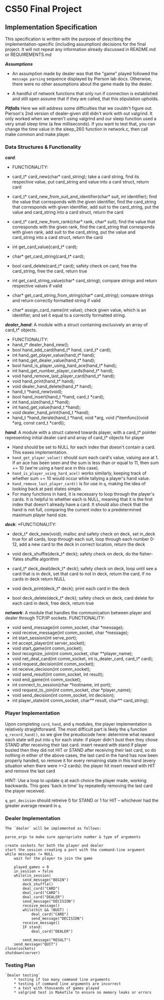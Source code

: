 
# CS50 Final Project
## Implementation Specification


This specification is written with the purpose of describing the implementation-specific (including assumption) decisions for the final project.
It will not repeat any information already discussed in README.md or REQUIREMENTS.md


***Assumptions***

* An assumption made by dealer was that the "game" played followed the `message parsing` sequence displayed by Pierson lab docs. 
    Otherwise, there were no other assumptions about the game made by the dealer.

* A handful of network functions that only run if connection is established and still open assume that if they are called, that this stipulation upholds.

***Pitfalls***
Here we will address some difficulties that we couldn't figure out. Pierson's 2nd version of dealer-given still didn't work with out valgrind. It only worked when we weren't using valgrind and our sleep function used a very small sleep time (a few milliseconds). If you want to test that, you can change the time value in the sleep_26() function in network.c, then call make common and make player. 


### Data Structures & Functionality
***card***:
* FUNCTIONALITY:
* card_t* card_new(char* card_string);
    take a card string,
    find its respective value,
    put card_string and value into a card struct,
    return card
    
* card_t* card_new_from_suit_and_identifier(char* suit, int identifier);
    find the value that corresponds with the given identifier, 
    find the card_string that corresponds with given identifier, 
    add suit to the card_string, 
    put the value and card_string into a card struct, 
    return the card
    
* card_t* card_new_from_rank(char* rank, char* suit);
    find the value that corresponds with the given rank, 
    find the card_string that corresponds with given rank, 
    add suit to the card_string, 
    put the value and card_string into a card struct, 
    return the card
    
* int get_card_value(card_t* card);

* char* get_card_string(card_t* card);

* bool card_delete(card_t* card);
    safety check on card, 
    free the card_string, 
    free the card, 
    return true
    
* int get_card_string_value(char* card_string);
    compare strings and return respective values if valid
    
* char* get_card_string_from_string(char* card_string);
    compare strings and return correctly formatted string if valid
    
* char* assign_card_name(int value);
    check given value, which is an identifier, and set it equal to a correctly formatted string.

***dealer_hand***:  A module with a struct containing exclusively an array of card_t* objects.
* FUNCTIONALITY:
* hand_t* dealer_hand_new();
* bool hand_add_card(hand_t* hand, card_t* card);
* int hand_get_player_value(hand_t* hand);
* int hand_get_dealer_value(hand_t* hand);
* bool hand_is_player_using_hard_ace(hand_t* hand);
* int hand_get_number_player_cards(hand_t* hand);
* void hand_remove_last_player_card(hand_t* hand);
* void hand_print(hand_t* hand);
* void dealer_hand_delete(hand_t* hand);
* hand_t *hand_new(void);
* bool hand_insert(hand_t *hand, card_t *card);
* int hand_size(hand_t *hand);
* int hand_get_value(hand_t *hand);
* void dealer_hand_print(hand_t *hand);
* hand_t *hand_iterate(hand_t *hand, void *arg, void (*itemfunc)(void *arg, const card_t *card));


***hand***: A module with a struct catered towards player, with a card_t* pointer representing initial dealer card and array of card_t* objects for player
- Hand should be set to NULL for each index that doesn't contain a card. This eases implementation. 
- `hand_get_player_value()` should sum each card's value, valuing ace at 1. If an ace has been seen and the sum is less than or equal to 11, then sum += 10 (we're using a hard ace in this case). 
- `hand_is_player_using_hard_ace()` works similarly, keeping track of whether sum += 10 would occur while tallying a player's hand value. 
- `hand_remove_last_player_card()` is for use in `q`, making the idea of looking back at past states simple. 
- For many functions in hard, it is necessary to loop through the player's cards. It is helpful to whether each is NULL, meaning that it is the first index that doesn't already have a card. It should also check that the hand is not full, comparing the current index to a predetermined maximum player hand size. 

***deck***: 
*FUNCTIONALITY:
* deck_t* deck_new(void);
    malloc and safety check on deck, 
    set in_deck true for all cards, 
    loop through each suit, 
        loop through each number 0-12, 
            add a new card to the deck in correct location, 
    return the deck

* void deck_shuffle(deck_t* deck);
    safety check on deck, 
    do the fisher-Yates shuffle algorithm

* card_t* deck_deal(deck_t* deck);
    safety check on deck, 
    loop until see a card that is in deck, 
        set that card to not in deck, 
        return the card, 
    if no cards in deck return NULL

* void deck_print(deck_t* deck);
    print each card in the deck
    
* bool deck_delete(deck_t* deck);
    safety check on deck, 
    card delete for each card in deck, 
    free deck, 
    return true

***network***: A module that handles the communication between player and dealer through TCP/IP sockets.
FUNCTIONALITY:
* void send_message(int comm_socket, char *message);
* void receive_message(int comm_socket, char *message);
* int start_session(int serve_port);
* int accept_player(int server_socket);
* void start_game(int comm_socket);
* bool recognize_join(int comm_socket, char **player_name);
* void net_deal_card(int comm_socket, int is_dealer_card, card_t* card);
* void request_decision(int comm_socket);
* int receive_decision(int comm_socket);
* void send_result(int comm_socket, int result);
* void end_game(int comm_socket);
* int connect_to_session(char *hostname, int port);
* void request_to_join(int comm_socket, char *player_name);
* void send_decision(int comm_socket, int decision);
* int player_state(int comm_socket, char** result, char** card_string);


### Player Implementation
Upon completing `card`, `hand`, and `q` modules, the player implementation is relatively straightforward. The most difficult part is likely the `q` function `q_record_hand()`, so we give the preudocode here:
    determine what reward each state will put into `q`
    for each state: 
	    if player didn't bust
            then they chose STAND after receiving their last card. insert reward with stand
	    if player busted
            then they did not HIT or STAND after receiving their last card, so do nothing
	    in either of the above cases, the last card in the hand has now been properly handed, so remove it
        for every remaining state in this hand (every situation when there were >=2 cards):
            the player hit 
            insert reward with HIT and remove the last card

HINT: Use a loop to update q at each choice the player made, working backwards. This goes 'back in time' by repeatedly removing the last card the player received. 

`q_get_decision` should retreive 0 for STAND or 1 for HIT – whichever had the greater average reward in `q`. 
 
### Dealer Implementation
    The `dealer` will be implemented as follows:
    
    parse_args to make sure appropriate number & type of arguments

    create sockets for both the player and dealer
    start the session creating a port with the command-line argument
    while messages != NULL
        wait for the player to join the game
    
        played_games = 0
        in_session = false
        while(in_session)
            send_message("BEGIN")
            deck_shuffle()
            deal_card("CARD")
            deal_card("CARD")
            deal_card("DEALER")
            send_message("DECISION")
            receive_message()
            while(hit && !BUST) :
                deal_card("CARD")
                send_message("DECISION")
            receive_message()
            IF stand:
                deal_card("DEALER")
               
            send_message("RESULT")
        send_message("QUIT")
    close(sockets)
    shutdown(server)

### Testing Plan
    `Dealer testing`
        * testing if too many command line arguments
        * testing if command line arguments are incorrect
        * a test with thousands of games played
        * valgrind test in Makefile to ensure no memory leaks or errors




